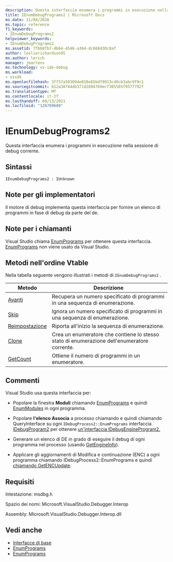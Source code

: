 ```yaml
---
description: Questa interfaccia enumera i programmi in esecuzione nella sessione di debug corrente.
title: IEnumDebugPrograms2 | Microsoft Docs
ms.date: 11/04/2016
ms.topic: reference
f1_keywords:
- IEnumDebugPrograms2
helpviewer_keywords:
- IEnumDebugPrograms2
ms.assetid: 7fbb8fb7-db64-4546-a364-dc668430c8af
author: leslierichardson95
ms.author: lerich
manager: jmartens
ms.technology: vs-ide-debug
ms.workload:
- vssdk
ms.openlocfilehash: 3ff57a503094e018e65bdf9913c48cb3abc9f9c1
ms.sourcegitcommit: b12a38744db371d2894769ecf305585f9577792f
ms.translationtype: MT
ms.contentlocale: it-IT
ms.lasthandoff: 09/13/2021
ms.locfileid: "126709600"
---
```

# <a name="ienumdebugprograms2"></a>IEnumDebugPrograms2
Questa interfaccia enumera i programmi in esecuzione nella sessione di debug corrente.

## <a name="syntax"></a>Sintassi

```
IEnumDebugPrograms2 : IUnknown
```

## <a name="notes-for-implementers"></a>Note per gli implementatori
 Il motore di debug implementa questa interfaccia per fornire un elenco di programmi in fase di debug da parte del de.

## <a name="notes-for-callers"></a>Note per i chiamanti
 Visual Studio chiama [EnumPrograms](../../../extensibility/debugger/reference/idebugprocess2-enumprograms.md) per ottenere questa interfaccia. [EnumPrograms](../../../extensibility/debugger/reference/idebugengine2-enumprograms.md) non viene usato da Visual Studio.

## <a name="methods-in-vtable-order"></a>Metodi nell'ordine Vtable
 Nella tabella seguente vengono illustrati i metodi di `IEnumDebugPrograms2` .

|Metodo|Descrizione|
|------------|-----------------|
|[Avanti](../../../extensibility/debugger/reference/ienumdebugprograms2-next.md)|Recupera un numero specificato di programmi in una sequenza di enumerazione.|
|[Skip](../../../extensibility/debugger/reference/ienumdebugprograms2-skip.md)|Ignora un numero specificato di programmi in una sequenza di enumerazione.|
|[Reimpostazione](../../../extensibility/debugger/reference/ienumdebugprograms2-reset.md)|Riporta all'inizio la sequenza di enumerazione.|
|[Clone](../../../extensibility/debugger/reference/ienumdebugprograms2-clone.md)|Crea un enumeratore che contiene lo stesso stato di enumerazione dell'enumeratore corrente.|
|[GetCount](../../../extensibility/debugger/reference/ienumdebugprograms2-getcount.md)|Ottiene il numero di programmi in un enumeratore.|

## <a name="remarks"></a>Commenti
 Visual Studio usa questa interfaccia per:

- Popolare la finestra **Moduli** chiamando [EnumPrograms](../../../extensibility/debugger/reference/idebugprocess2-enumprograms.md) e quindi [EnumModules](../../../extensibility/debugger/reference/idebugprogram2-enummodules.md) in ogni programma.

- Popolare **l'elenco Associa** a processo chiamando e quindi chiamando QueryInterface su ogni `IDebugProcess2::EnumPrograms` interfaccia [IDebugProgram2](../../../extensibility/debugger/reference/idebugprogram2.md) per ottenere [un'interfaccia IDebugEngineProgram2.](../../../extensibility/debugger/reference/idebugengineprogram2.md) [](/cpp/atl/queryinterface)

- Generare un elenco di DE in grado di eseguire il debug di ogni programma nel processo (usando [GetEngineInfo](../../../extensibility/debugger/reference/idebugprogram2-getengineinfo.md)).

- Applicare gli aggiornamenti di Modifica e continuazione (ENC) a ogni programma chiamando IDebugProcess2::EnumPrograms e quindi [chiamando GetENCUpdate](../../../extensibility/debugger/reference/idebugprogram2-getencupdate.md).

## <a name="requirements"></a>Requisiti
 Intestazione: msdbg.h

 Spazio dei nomi: Microsoft.VisualStudio.Debugger.Interop

 Assembly: Microsoft.VisualStudio.Debugger.Interop.dll

## <a name="see-also"></a>Vedi anche
- [Interfacce di base](../../../extensibility/debugger/reference/core-interfaces.md)
- [EnumPrograms](../../../extensibility/debugger/reference/idebugengine2-enumprograms.md)
- [EnumPrograms](../../../extensibility/debugger/reference/idebugprocess2-enumprograms.md)
